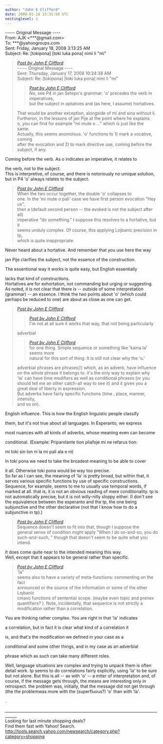 ```yaml
---
author: "John E Clifford"
date: 2008-01-18 15:31:58 UTC
nestinglevel: 1
---
```

\----- Original Message ----  
From: AJK <\*\*\*@gmail.com>  
To: \*\*\*@yahoogroups.com  
Sent: Friday, January 18, 2008 3:13:25 AM  
Subject: Re: \[tokipona\] \[toki luka pona\] nimi li "mi"  

> [_Post by John E Clifford_](/2wZBIW9L/toki-luka-pona-nimi-li-mi#post2)  
> \----- Original Message ----  
> Sent: Thursday, January 17, 2008 10:24:38 AM  
> Subject: Re: \[tokipona\] \[toki luka pona\] nimi li "mi"  
> 
> > [_Post by John E Clifford_](/2wZBIW9L/toki-luka-pona-nimi-li-mi#post4)  
> > No, see P4 in jan Setepo's grammar: 'o' precedes the verb in imperatives,  
> > but the subject in optatives and (as here, I assume) hortatives.  
> > 
> 
> That would be another exception, alongside of mi and sina without li.  
> Furtheron, in the lessons of jan Pije at the point where he explains  
> o, you can find for example "mi mute o ..." which is just like the  
> same.  
> Actually, this seems anomolous. 'o' functions to 1) mark a vocative, coming  
> after the evocation and 2) to mark directive use, coming before the  
> subject, if any.  
> 

Coming before the verb. As o indicates an imperative, it relates to  
  
the verb, not to the subject.  
This is interpretive, of course, and there is notoriously no umique solution, but in P4 'o' always relates to the subject.  

> [_Post by John E Clifford_](/2wZBIW9L/toki-luka-pona-nimi-li-mi#post2)  
> When the two occur together, the double 'o' collapses to  
> one. In the 'mi mute o pali' case we have first person evocation "Hey us",  
> then a (default second person -- the evoked is not the subject after all)  
> imperative "do something." I suppose this resolves to a hortative, but it  
> seems unduly complex. Of course, this applying Lojbanic precision in tp,  
> which is quite inappropriate.  
> 

Never heard about a hortative. And remember that you use here the way  
  
jan Pije clarifies the subject, not the essence of the construction.  
  
The essentional way it works is quite easy, but English essentially  
  
lacks that kind of constructions.  
Hortatives are for exhortation, not commanding but urging or suggesting. As noted, it is not clear that there is -- outside of some interpretation (grammar) -- an essence. I think the two points about 'o' (which could perhaps be reduced to one) are about as close as one can get.  

> [_Post by John E Clifford_](/2wZBIW9L/toki-luka-pona-nimi-li-mi#post2)  
> 
> > [_Post by John E Clifford_](/2wZBIW9L/toki-luka-pona-nimi-li-mi#post4)  
> > I'm not at all sure it works that way, that not being particularly  
> > 
> 
> adverbial  
> 
> > [_Post by John E Clifford_](/2wZBIW9L/toki-luka-pona-nimi-li-mi#post4)  
> > for one thing. Simple sequence or something like 'kama la' seems more  
> > natural for this sort of thing. It is still not clear why the 'o.'  
> > 
> 
> adverbial phrases are phrases(!) which, as an adverb, have influence  
> on the whole phrase it belongs to. it's the only way to explain why  
> 'la' can have time modifiers as well as conditional phrases (or you  
> should tell me an other catch-all way to see it) and it gives you a  
> great deal of liberty in expression.  
> But adverbs have fairly specific functions (time , place, manner, intensity,  
> and so on).  
> 

English influence. This is how the English linguistic people classify  
  
them, but it's not true about all languages. In Esperanto, we express  
  
most nuances with all kinds of adverbs, whose meaning even can become  
  
conditional. (Example: Priparolante tion pliafoje mi ne refarus tion:  
  
mi toki sin lon ni la mi pali ala e ni)  
  
In toki pona we need to take the broadest meaning to be able to cover  
  
it all. Otherwise toki pona would be way too precise.  
So far as I can see, the meaning of 'la' is pretty broad, but within that, it serves various specific functions by use of specific constructions. Sequence, for example, seems to me to usually use temporal words, if marked at all. that is, it is not an obvious reading of mere conditionality. tp is not automatically precise, but it is not willy-nilly sloppy either. (I don't see the equivalence between the esperanto and the tp, the one being subjunctive and the other declarative (not that I know how to do a subjunctive in tp).)  

> [_Post by John E Clifford_](/2wZBIW9L/toki-luka-pona-nimi-li-mi#post2)  
> Sequence doesn't seem to fit into that, though I suppose the  
> general sense of condition might apply "When I do so-and-so, you do  
> such-and-such, " though that doesn't seem to be quite what you intend.  
> 

It does come quite near to the intended meaning this way.  
Well, except that it appears to be general rather than specific.  

> [_Post by John E Clifford_](/2wZBIW9L/toki-luka-pona-nimi-li-mi#post2)  
> 'la"  
> seems also to have a variety of meta-functions: commenting on the fact  
> announced or the source of the information or some of the other Lojbanic  
> cmavo functions of sentential scope. (maybe even topic and prenex  
> quantifiers? ). Note, incidentally, that sequence is not strictly a  
> modification rather than a correlation.  
> 

You are thinking rather complex. You are right in that 'la' indicates  
  
a correlation, but in fact it is clear what kind of a correlation it  
  
is, and that's the modification we defined in your case as a  
  
conditional and some other things, and in my case as an adverbial  
  
phrase which as such can take many different roles.  
  
  
Well, language situations are complex and trying to unpack them is often detail work. tp seems to do correlations fairly explicitly, using 'la' to be sure but not alone. But this is all -- as with 'o' -- a mtter of interpretation and, of course, if the message gets through, the means are interesting only in retrospect. the problem was, initially, that the message did not get through (the the problemwas more with the (superfluous?) 'o' than with 'la'.  
  
  
  
.  
  
  
  
  
  
  
  
  
  
  
<!--  
  
#ygrp-mkp{  
border:1px solid #d8d8d8;font-family:Arial;margin:14px 0px;padding:0px 14px;}  
#ygrp-mkp hr{  
border:1px solid #d8d8d8;}  
#ygrp-mkp #hd{  
color:#628c2a;font-size:85%;font-weight:bold;line-height:122%;margin:10px 0px;}  
#ygrp-mkp #ads{  
margin-bottom:10px;}  
#ygrp-mkp .ad{  
padding:0 0;}  
#ygrp-mkp .ad a{  
color:#0000ff;text-decoration:none;}  
\-->  
  
  
  
<!--  
  
#ygrp-sponsor #ygrp-lc{  
font-family:Arial;}  
#ygrp-sponsor #ygrp-lc #hd{  
margin:10px 0px;font-weight:bold;font-size:78%;line-height:122%;}  
#ygrp-sponsor #ygrp-lc .ad{  
margin-bottom:10px;padding:0 0;}  
\-->  
  
  
  
<!--  
  
#ygrp-mlmsg {font-size:13px;font-family:arial, helvetica, clean, sans-serif;}  
#ygrp-mlmsg table {font-size:inherit;font:100%;}  
#ygrp-mlmsg select, input, textarea {font:99% arial, helvetica, clean, sans-serif;}  
#ygrp-mlmsg pre, code {font:115% monospace;}  
#ygrp-mlmsg \* {line-height:1.22em;}  
#ygrp-text{  
font-family:Georgia;  
}  
#ygrp-text p{  
margin:0 0 1em 0;}  
#ygrp-tpmsgs{  
font-family:Arial;  
clear:both;}  
#ygrp-vitnav{  
padding-top:10px;font-family:Verdana;font-size:77%;margin:0;}  
#ygrp-vitnav a{  
padding:0 1px;}  
#ygrp-actbar{  
clear:both;margin:25px 0;white-space:nowrap;color:#666;text-align:right;}  
#ygrp-actbar .left{  
float:left;white-space:nowrap;}  
.bld{font-weight:bold;}  
#ygrp-grft{  
font-family:Verdana;font-size:77%;padding:15px 0;}  
#ygrp-ft{  
font-family:verdana;font-size:77%;border-top:1px solid #666;  
padding:5px 0;  
}  
#ygrp-mlmsg #logo{  
padding-bottom:10px;}  
  
#ygrp-vital{  
background-color:#e0ecee;margin-bottom:20px;padding:2px 0 8px 8px;}  
#ygrp-vital #vithd{  
font-size:77%;font-family:Verdana;font-weight:bold;color:#333;text-transform:uppercase;}  
#ygrp-vital ul{  
padding:0;margin:2px 0;}  
#ygrp-vital ul li{  
list-style-type:none;clear:both;border:1px solid #e0ecee;  
}  
#ygrp-vital ul li .ct{  
font-weight:bold;color:#ff7900;float:right;width:2em;text-align:right;padding-right:.5em;}  
#ygrp-vital ul li .cat{  
font-weight:bold;}  
#ygrp-vital a{  
text-decoration:none;}  
  
#ygrp-vital a:hover{  
text-decoration:underline;}  
  
#ygrp-sponsor #hd{  
color:#999;font-size:77%;}  
#ygrp-sponsor #ov{  
padding:6px 13px;background-color:#e0ecee;margin-bottom:20px;}  
#ygrp-sponsor #ov ul{  
padding:0 0 0 8px;margin:0;}  
#ygrp-sponsor #ov li{  
list-style-type:square;padding:6px 0;font-size:77%;}  
#ygrp-sponsor #ov li a{  
text-decoration:none;font-size:130%;}  
#ygrp-sponsor #nc{  
background-color:#eee;margin-bottom:20px;padding:0 8px;}  
#ygrp-sponsor .ad{  
padding:8px 0;}  
#ygrp-sponsor .ad #hd1{  
font-family:Arial;font-weight:bold;color:#628c2a;font-size:100%;line-height:122%;}  
#ygrp-sponsor .ad a{  
text-decoration:none;}  
#ygrp-sponsor .ad a:hover{  
text-decoration:underline;}  
#ygrp-sponsor .ad p{  
margin:0;}  
o{font-size:0;}  
.MsoNormal{  
margin:0 0 0 0;}  
#ygrp-text tt{  
font-size:120%;}  
blockquote{margin:0 0 0 4px;}  
.replbq{margin:4;}  
\-->  
  
  
  
  
  
  
  
  
\_\_\_\_\_\_\_\_\_\_\_\_\_\_\_\_\_\_\_\_\_\_\_\_\_\_\_\_\_\_\_\_\_\_\_\_\_\_\_\_\_\_\_\_\_\_\_\_\_\_\_\_\_\_\_\_\_\_\_\_\_\_\_\_\_\_\_\_\_\_\_\_\_\_\_\_\_\_\_\_\_\_\_\_  
Looking for last minute shopping deals?  
Find them fast with Yahoo! Search. http://tools.search.yahoo.com/newsearch/category.php?category=shopping